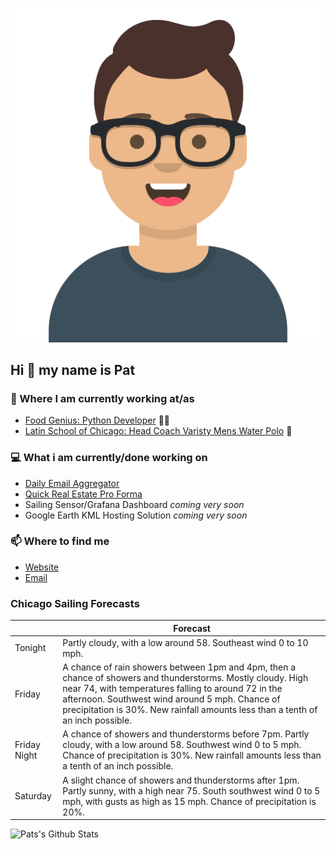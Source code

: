 [![Social banner for p-j-falconer](https://raw.githubusercontent.com/P-J-FALCONER/P-J-FALCONER/master/assets/avataaars.svg)](https://patfalconer.com/)
## Hi :wave: my name is Pat

### 💼 Where I am currently working at/as
- [Food Genius: Python Developer](https://getfoodgenius.com/) 🍔🐍
- [Latin School of Chicago: Head Coach Varisty Mens Water Polo](https://www.latinschool.org/) 🤽


### 💻 What i am currently/done working on
 - [Daily Email Aggregator](https://github.com/P-J-FALCONER/dott_daily_mail)
 - [Quick Real Estate Pro Forma](https://github.com/P-J-FALCONER/henry)
 - Sailing Sensor/Grafana Dashboard *coming very soon*
 - Google Earth KML Hosting Solution *coming very soon*

### 📫 Where to find me
 - [Website](https://patfalconer.com/)
 - [Email](mailto:patrick.j.falconer@gmail.com)


### Chicago Sailing Forecasts
|   | Forecast  |
|---|---|
| Tonight | Partly cloudy, with a low around 58. Southeast wind 0 to 10 mph. |
| Friday | A chance of rain showers between 1pm and 4pm, then a chance of showers and thunderstorms. Mostly cloudy. High near 74, with temperatures falling to around 72 in the afternoon. Southwest wind around 5 mph. Chance of precipitation is 30%. New rainfall amounts less than a tenth of an inch possible. |
| Friday Night | A chance of showers and thunderstorms before 7pm. Partly cloudy, with a low around 58. Southwest wind 0 to 5 mph. Chance of precipitation is 30%. New rainfall amounts less than a tenth of an inch possible. |
| Saturday | A slight chance of showers and thunderstorms after 1pm. Partly sunny, with a high near 75. South southwest wind 0 to 5 mph, with gusts as high as 15 mph. Chance of precipitation is 20%. |

![Pats's Github Stats](https://github-readme-stats.vercel.app/api?username=p-j-falconer&show_icons=true&theme=radical)
